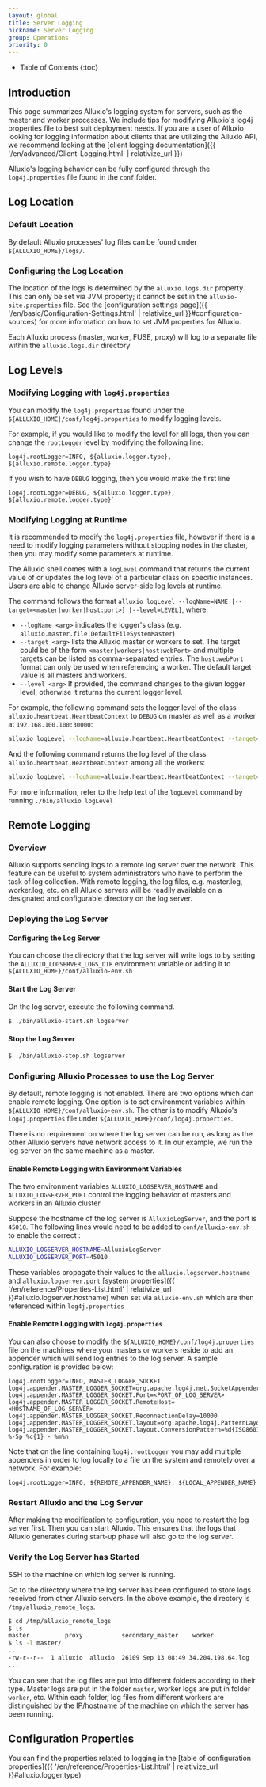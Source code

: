 ```yaml
---
layout: global
title: Server Logging
nickname: Server Logging
group: Operations
priority: 0
---
```


* Table of Contents
{:toc}

## Introduction

This page summarizes Alluxio's logging system for servers, such as the master and worker
processes. We include tips for modifying Alluxio's log4j properties file to best suit
deployment needs. If you are a user of Alluxio looking for logging information about clients
that are utilizing the Alluxio API, we recommend looking at the
[client logging documentation]({{ '/en/advanced/Client-Logging.html' | relativize_url }})

Alluxio's logging behavior can be fully configured through the `log4j.properties` file found in the
`conf` folder.

## Log Location

### Default Location

By default Alluxio processes' log files can be found under `${ALLUXIO_HOME}/logs/`.

### Configuring the Log Location

The location of the logs is determined by the `alluxio.logs.dir` property. This can only be set via JVM
property; it cannot be set in the `alluxio-site.properties` file.
See the
[configuration settings page]({{ '/en/basic/Configuration-Settings.html' | relativize_url }}#configuration-sources)
for more information on how to set JVM properties for Alluxio.

Each Alluxio process (master, worker, FUSE, proxy) will log to a separate file within the
`alluxio.logs.dir` directory

## Log Levels

### Modifying Logging with `log4j.properties`

You can modify the `log4j.properties` found under the `${ALLUXIO_HOME}/conf/log4j.properties` to
modify logging levels.

For example, if you would like to modify the level for all logs, then you can change the
`rootLogger` level by modifying the following line:

```properties
log4j.rootLogger=INFO, ${alluxio.logger.type}, ${alluxio.remote.logger.type}
```

If you wish to have `DEBUG` logging, then you would make the first line

```properties
log4j.rootLogger=DEBUG, ${alluxio.logger.type}, ${alluxio.remote.logger.type}`
```

### Modifying Logging at Runtime
It is recommended to modify the `log4j.properties` file, however if there is a need to modify
logging parameters without stopping nodes in the cluster, then you may modify some parameters at
runtime.

The Alluxio shell comes with a `logLevel` command that returns the current value of
or updates the log level of a particular class on specific instances.
Users are able to change Alluxio server-side log levels at runtime.

The command follows the format `alluxio logLevel --logName=NAME [--target=<master|worker|host:port>] [--level=LEVEL]`,
where:
* `--logName <arg>` indicates the logger's class (e.g. `alluxio.master.file.DefaultFileSystemMaster`)
* `--target <arg>` lists the Alluxio master or workers to set.
The target could be of the form `<master|workers|host:webPort>` and multiple targets can be listed as comma-separated entries.
The `host:webPort` format can only be used when referencing a worker.
The default target value is all masters and workers.
* `--level <arg>` If provided, the command changes to the given logger level,
otherwise it returns the current logger level.

For example, the following command sets the logger level of the class `alluxio.heartbeat.HeartbeatContext` to
`DEBUG` on master as well as a worker at `192.168.100.100:30000`:

```bash
alluxio logLevel --logName=alluxio.heartbeat.HeartbeatContext --target=master,192.168.100.100:30000 --level=DEBUG
```

And the following command returns the log level of the class `alluxio.heartbeat.HeartbeatContext` among all the workers:
```bash
alluxio logLevel --logName=alluxio.heartbeat.HeartbeatContext --target=workers
```

For more information, refer to the help text of the `logLevel` command by running `./bin/alluxio logLevel`

## Remote Logging

### Overview

Alluxio supports sending logs to a remote log server over the network. This feature can be useful
to system administrators who have to perform the task of log collection. With remote logging, the
log files, e.g. master.log, worker.log, etc. on all Alluxio servers will be readily available on
a designated and configurable directory on the log server.

### Deploying the Log Server

#### Configuring the Log Server

You can choose the directory that the log server will write logs to by setting the
`ALLUXIO_LOGSERVER_LOGS_DIR` environment variable or adding it to
`${ALLUXIO_HOME}/conf/alluxio-env.sh`

#### Start the Log Server

On the log server, execute the following command.

```bash
$ ./bin/alluxio-start.sh logserver
```

#### Stop the Log Server

```bash
$ ./bin/alluxio-stop.sh logserver
```

### Configuring Alluxio Processes to use the Log Server

By default, remote logging is not enabled. There are two options which can enable remote logging.
One option is to set environment variables within `${ALLUXIO_HOME}/conf/alluxio-env.sh`. The other
is to modify Alluxio's `log4j.properties` file under `${ALLUXIO_HOME}/conf/log4j.properties`.

There is no requirement on where the log server can be run, as long as the other Alluxio servers
have network access to it. In our example, we run the log server on the same machine as a master.

#### Enable Remote Logging with Environment Variables

The two environment variables `ALLUXIO_LOGSERVER_HOSTNAME` and `ALLUXIO_LOGSERVER_PORT` control
the logging behavior of masters and workers in an Alluxio cluster.

Suppose the hostname of the log server is `AlluxioLogServer`, and the port is `45010`.
The following lines would need to be added to `conf/alluxio-env.sh` to enable the correct :

```bash
ALLUXIO_LOGSERVER_HOSTNAME=AlluxioLogServer
ALLUXIO_LOGSERVER_PORT=45010
```

These variables propagate their values to the `alluxio.logserver.hostname` and
`alluxio.logserver.port`
[system properties]({{ '/en/reference/Properties-List.html' | relativize_url }}#alluxio.logserver.hostname)
when set via `alluxio-env.sh` which are then referenced within `log4j.properties`

#### Enable Remote Logging with `log4j.properties`

You can also choose to modify the `${ALLUXIO_HOME}/conf/log4j.properties` file on the machines where
your masters or workers reside to add an appender which will send log entries to the log server. A
sample configuration is provided below:

```properties
log4j.rootLogger=INFO, MASTER_LOGGER_SOCKET
log4j.appender.MASTER_LOGGER_SOCKET=org.apache.log4j.net.SocketAppender
log4j.appender.MASTER_LOGGER_SOCKET.Port=<PORT_OF_LOG_SERVER>
log4j.appender.MASTER_LOGGER_SOCKET.RemoteHost=<HOSTNAME_OF_LOG_SERVER>
log4j.appender.MASTER_LOGGER_SOCKET.ReconnectionDelay=10000
log4j.appender.MASTER_LOGGER_SOCKET.layout=org.apache.log4j.PatternLayout
log4j.appender.MASTER_LOGGER_SOCKET.layout.ConversionPattern=%d{ISO8601} %-5p %c{1} - %m%n
```

Note that on the line containing `log4j.rootLogger` you may add multiple appenders in order to
log locally to a file on the system and remotely over a network. For example:

```properties
log4j.rootLogger=INFO, ${REMOTE_APPENDER_NAME}, ${LOCAL_APPENDER_NAME}
```

### Restart Alluxio and the Log Server

After making the modification to configuration, you need to restart the log server first. Then you
can start Alluxio. This ensures that the logs that Alluxio generates during start-up phase will
also go to the log server.

### Verify the Log Server has Started

SSH to the machine on which log server is running.

Go to the directory where the log server has been configured to store logs received from
other Alluxio servers. In the above example, the directory is `/tmp/alluxio_remote_logs`.

```bash
$ cd /tmp/alluxio_remote_logs
$ ls
master          proxy           secondary_master    worker
$ ls -l master/
...
-rw-r--r--  1 alluxio  alluxio  26109 Sep 13 08:49 34.204.198.64.log
...
```

You can see that the log files are put into different folders according to their type. Master logs are put
in the folder `master`, worker logs are put in folder `worker`, etc. Within each folder, log files from
different workers are distinguished by the IP/hostname of the machine on which the server has been running.

## Configuration Properties

You can find the properties related to logging in the
[table of configuration properties]({{ '/en/reference/Properties-List.html' | relativize_url }}#alluxio.logger.type)
